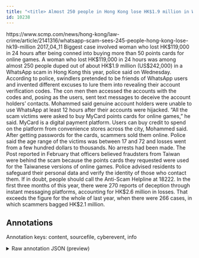 ```yaml
---
title: "<title> Almost 250 people in Hong Kong lose HK$1.9 million in WhatsApp scam </title>"
id: 10238
---
```


<title> Almost 250 people in Hong Kong lose HK$1.9 million in WhatsApp scam </title>
<source> https://www.scmp.com/news/hong-kong/law-crime/article/2141316/whatsapp-scam-sees-245-people-hong-kong-lose-hk19-million </source>
<date> 2017_04_11 </date>
<text>
Biggest case involved woman who lost HK$119,000 in 24 hours after being conned into buying more than 50 points cards for online games.
A woman who lost HK$119,000 in 24 hours was among almost 250 people duped out of about HK$1.9 million (US$242,000) in a WhatsApp scam in Hong Kong this year, police said on Wednesday.
According to police, swindlers pretended to be friends of WhatsApp users and invented different excuses to lure them into revealing their account verification codes. The con men then accessed the accounts with the codes and, posing as the users, sent text messages to deceive the account holders’ contacts.
Mohammed said genuine account holders were unable to use WhatsApp at least 12 hours after their accounts were hijacked.
“All the scam victims were asked to buy MyCard points cards for online games,” he said. 
MyCard is a digital payment platform. Users can buy credit to spend on the platform from convenience stores across the city, Mohammed said. After getting passwords for the cards, scammers sold them online.
Police said the age range of the victims was between 17 and 72 and losses went from a few hundred dollars to thousands. No arrests had been made.
The Post reported in February that officers believed fraudsters from Taiwan were behind the scam because the points cards they requested were used for the Taiwanese versions of online games. Police advised residents to safeguard their personal data and verify the identity of those who contact them. If in doubt, people should call the Anti-Scam Helpline at 18222.
In the first three months of this year, there were 270 reports of deception through instant messaging platforms, accounting for HK$2.6 million in losses. That exceeds the figure for the whole of last year, when there were 266 cases, in which scammers bagged HK$2.1 million.
</text>



## Annotations

Annotation keys: content, sourcefile, cyberevent, info

<details>
<summary>Raw annotation JSON (preview)</summary>

```json
{
  "content": "Biggest case involved woman who lost HK$119,000 in 24 hours after being conned into buying more than 50 points cards for online games. A woman who lost HK$119,000 in 24 hours was among almost 250 people duped out of about HK$1.9 million (US$242,000) in a WhatsApp scam in Hong Kong this year, police said on Wednesday. According to police, swindlers pretended to be friends of WhatsApp users and invented different excuses to lure them into revealing their account verification codes. The con men then accessed the accounts with the codes and, posing as the users, sent text messages to deceive the account holders\u2019 contacts. Mohammed said genuine account holders were unable to use WhatsApp at least 12 hours after their accounts were hijacked. \u201cAll the scam victims were asked to buy MyCard points cards for online games,\u201d he said.  MyCard is a digital payment platform. Users can buy credit to spend on the platform from convenience stores across the city, Mohammed said. After getting passwords for the cards, scammers sold them online. Police said the age range of the victims was between 17 and 72 and losses went from a few hundred dollars to thousands. No arrests had been made. The Post reported in February that officers believed fraudsters from Taiwan were behind the scam because the points cards they requested were used for the Taiwanese versions of online games. Police advised residents to safeguard their personal data and verify the identity of those who contact them. If in doubt, people should call the Anti-Scam Helpline at 18222. In the first three months of this year, there were 270 reports of deception through instant messaging platforms, accounting for HK$2.6 million in losses. That exceeds the figure for the whole of last year, when there were 266 cases, in which scammers bagged HK$2.1 million.",
  "sourcefile": "10238.txt",
  "cyberevent": {
    "hopper": [
      {
        "index": 0,
        "relation": "Same",
        "events": [
          {
            "index": "E5",
            "type": "Attack",
            "realis": "Actual",
            "nugget": {
              "startOffset": 544,
              "index": "T14",
              "endOffset": 553,
              "text": "posing as"
            },
            "argument": [
              {
                "index": "T15",
                "text": "the users",
                "endOffset": 563,
                "role": {
                  "type": "Trusted-Entity"
                },
                "startOffset": 554,
                "type": "Person"
              },
              {
                "index": "T16",
                "text": "The con men",
                "endOffset": 496,
                "role": {
                  "type": "Attacker"
                },
                "startOffset": 485,
                "type": "Person"
              },
              {
                "index": "T17",
                "text": "accessed the accounts with the codes",
                "endOffset": 538,
                "role": {
                  "CAPEC-Meta": "Privilege Abuse",
                  "type": "Attack-Pattern",
                  "confidence": 0.8944629728794098
                },
                "startOffset": 502,
                "type": "Capabilities"
              }
            ],
            "subtype": "Phishing"
          },
          {
            "index": "E6",
            "type": "Attack",
            "realis": "Actual",
            "nugget": {
              "startOffset": 565,
              "index": "T18",
              "endOffset": 569,
              "text": "sent"
            },
            "argument": [
              {
                "index": "T19",
                "text": "text messages",
                "endOffset": 583,
                "role": {
                  "type": "Tool"
                },
                "startOffset": 570,
                "type": "File"
              }
            ],
            "subtype": "Phishing"
          
```
</details>
